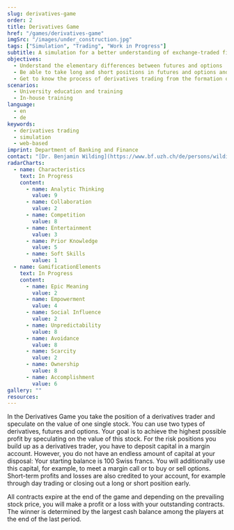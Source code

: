 ```yaml
---
slug: derivatives-game
order: 2
title: Derivatives Game
href: "/games/derivatives-game"
imgSrc: "/images/under_construction.jpg"
tags: ["Simulation", "Trading", "Work in Progress"]
subtitle: A simulation for a better understanding of exchange-traded financial derivatives
objectives:
  - Understand the elementary differences between futures and options
  - Be able to take long and short positions in futures and options and close them out
  - Get to know the process of derivatives trading from the formation of a contract to its maturity date
scenarios:
  - University education and training
  - In-house training
language:
  - en
  - de
keywords:
  - derivatives trading
  - simulation
  - web-based
imprint: Department of Banking and Finance
contact: "[Dr. Benjamin Wilding](https://www.bf.uzh.ch/de/persons/wilding-benjamin), Department of Banking and Finance"
radarCharts:
  - name: Characteristics
    text: In Progress
    content:
      - name: Analytic Thinking
        value: 9
      - name: Collaboration
        value: 2
      - name: Competition
        value: 8
      - name: Entertainment
        value: 3
      - name: Prior Knowledge
        value: 5
      - name: Soft Skills
        value: 1
  - name: GamificationElements
    text: In Progress
    content:
      - name: Epic Meaning
        value: 2
      - name: Empowerment
        value: 4
      - name: Social Influence
        value: 2
      - name: Unpredictability
        value: 8
      - name: Avoidance
        value: 8
      - name: Scarcity
        value: 2
      - name: Ownership
        value: 8
      - name: Accomplishment
        value: 6
gallery: ""
resources:
---
```


In the Derivatives Game you take the position of a derivatives trader and speculate on the value of one single stock. You can use two types of derivatives, futures and options. Your goal is to achieve the highest possible profit by speculating on the value of this stock. For the risk positions you build up as a derivatives trader, you have to deposit capital in a margin account. However, you do not have an endless amount of capital at your disposal: Your starting balance is 100 Swiss francs. You will additionally use this capital, for example, to meet a margin call or to buy or sell options. Short-term profits and losses are also credited to your account, for example through day trading or closing out a long or short position early.

All contracts expire at the end of the game and depending on the prevailing stock price, you will make a profit or a loss with your outstanding contracts. The winner is determined by the largest cash balance among the players at the end of the last period.

